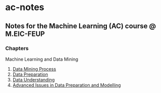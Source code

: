 # ac-notes
## Notes for the Machine Learning (AC) course @ M.EIC-FEUP

### Chapters
Machine Learning and Data Mining
1. [Data Mining Process](/chapters/dm-process.md)
2. [Data Preparation](/chapters/data-preparation.md)
3. [Data Understanding](/chapters/data-understanding.md)
4. [Advanced Issues in Data Preparation and Modelling](/chapters/advanced-issues.md)